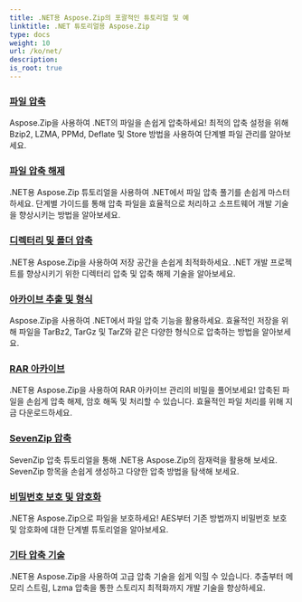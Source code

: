 ```yaml
---
title: .NET용 Aspose.Zip의 포괄적인 튜토리얼 및 예
linktitle: .NET 튜토리얼용 Aspose.Zip
type: docs
weight: 10
url: /ko/net/
description:
is_root: true
---
```


### [파일 압축](./file-compression/)
Aspose.Zip을 사용하여 .NET의 파일을 손쉽게 압축하세요! 최적의 압축 설정을 위해 Bzip2, LZMA, PPMd, Deflate 및 Store 방법을 사용하여 단계별 파일 관리를 알아보세요.
### [파일 압축 해제](./file-decompression/)
.NET용 Aspose.Zip 튜토리얼을 사용하여 .NET에서 파일 압축 풀기를 손쉽게 마스터하세요. 단계별 가이드를 통해 압축 파일을 효율적으로 처리하고 소프트웨어 개발 기술을 향상시키는 방법을 알아보세요.
### [디렉터리 및 폴더 압축](./directory-and-folder-compression/)
.NET용 Aspose.Zip을 사용하여 저장 공간을 손쉽게 최적화하세요. .NET 개발 프로젝트를 향상시키기 위한 디렉터리 압축 및 압축 해제 기술을 알아보세요.
### [아카이브 추출 및 형식](./archive-extraction-and-formats/)
Aspose.Zip을 사용하여 .NET에서 파일 압축 기능을 활용하세요. 효율적인 저장을 위해 파일을 TarBz2, TarGz 및 TarZ와 같은 다양한 형식으로 압축하는 방법을 알아보세요.
### [RAR 아카이브](./rar-archive/)
.NET용 Aspose.Zip을 사용하여 RAR 아카이브 관리의 비밀을 풀어보세요! 압축된 파일을 손쉽게 압축 해제, 암호 해독 및 처리할 수 있습니다. 효율적인 파일 처리를 위해 지금 다운로드하세요.
### [SevenZip 압축](./sevenzip-compression/)
SevenZip 압축 튜토리얼을 통해 .NET용 Aspose.Zip의 잠재력을 활용해 보세요. SevenZip 항목을 손쉽게 생성하고 다양한 압축 방법을 탐색해 보세요.
### [비밀번호 보호 및 암호화](./password-protection-and-encryption/)
.NET용 Aspose.Zip으로 파일을 보호하세요! AES부터 기존 방법까지 비밀번호 보호 및 암호화에 대한 단계별 튜토리얼을 알아보세요. 
### [기타 압축 기술](./other-compression-techniques/)
.NET용 Aspose.Zip을 사용하여 고급 압축 기술을 쉽게 익힐 수 있습니다. 추출부터 메모리 스트림, Lzma 압축을 통한 스토리지 최적화까지 개발 기술을 향상하세요.